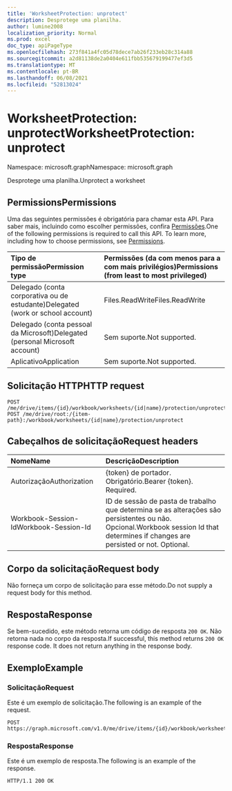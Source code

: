 ```yaml
---
title: 'WorksheetProtection: unprotect'
description: Desprotege uma planilha.
author: lumine2008
localization_priority: Normal
ms.prod: excel
doc_type: apiPageType
ms.openlocfilehash: 273f841a4fc05d78dece7ab26f233eb28c314a88
ms.sourcegitcommit: a2d81138de2a0404e611fbb535679199477ef3d5
ms.translationtype: MT
ms.contentlocale: pt-BR
ms.lasthandoff: 06/08/2021
ms.locfileid: "52813024"
---
```

# <a name="worksheetprotection-unprotect"></a><span data-ttu-id="d3f9b-103">WorksheetProtection: unprotect</span><span class="sxs-lookup"><span data-stu-id="d3f9b-103">WorksheetProtection: unprotect</span></span>

<span data-ttu-id="d3f9b-104">Namespace: microsoft.graph</span><span class="sxs-lookup"><span data-stu-id="d3f9b-104">Namespace: microsoft.graph</span></span>

<span data-ttu-id="d3f9b-105">Desprotege uma planilha.</span><span class="sxs-lookup"><span data-stu-id="d3f9b-105">Unprotect a worksheet</span></span>
## <a name="permissions"></a><span data-ttu-id="d3f9b-106">Permissions</span><span class="sxs-lookup"><span data-stu-id="d3f9b-106">Permissions</span></span>
<span data-ttu-id="d3f9b-p101">Uma das seguintes permissões é obrigatória para chamar esta API. Para saber mais, incluindo como escolher permissões, confira [Permissões](/graph/permissions-reference).</span><span class="sxs-lookup"><span data-stu-id="d3f9b-p101">One of the following permissions is required to call this API. To learn more, including how to choose permissions, see [Permissions](/graph/permissions-reference).</span></span>

|<span data-ttu-id="d3f9b-109">Tipo de permissão</span><span class="sxs-lookup"><span data-stu-id="d3f9b-109">Permission type</span></span>      | <span data-ttu-id="d3f9b-110">Permissões (da com menos para a com mais privilégios)</span><span class="sxs-lookup"><span data-stu-id="d3f9b-110">Permissions (from least to most privileged)</span></span>              |
|:--------------------|:---------------------------------------------------------|
|<span data-ttu-id="d3f9b-111">Delegado (conta corporativa ou de estudante)</span><span class="sxs-lookup"><span data-stu-id="d3f9b-111">Delegated (work or school account)</span></span> | <span data-ttu-id="d3f9b-112">Files.ReadWrite</span><span class="sxs-lookup"><span data-stu-id="d3f9b-112">Files.ReadWrite</span></span>    |
|<span data-ttu-id="d3f9b-113">Delegado (conta pessoal da Microsoft)</span><span class="sxs-lookup"><span data-stu-id="d3f9b-113">Delegated (personal Microsoft account)</span></span> | <span data-ttu-id="d3f9b-114">Sem suporte.</span><span class="sxs-lookup"><span data-stu-id="d3f9b-114">Not supported.</span></span>    |
|<span data-ttu-id="d3f9b-115">Aplicativo</span><span class="sxs-lookup"><span data-stu-id="d3f9b-115">Application</span></span> | <span data-ttu-id="d3f9b-116">Sem suporte.</span><span class="sxs-lookup"><span data-stu-id="d3f9b-116">Not supported.</span></span> |

## <a name="http-request"></a><span data-ttu-id="d3f9b-117">Solicitação HTTP</span><span class="sxs-lookup"><span data-stu-id="d3f9b-117">HTTP request</span></span>
<!-- { "blockType": "ignored" } -->
```http
POST /me/drive/items/{id}/workbook/worksheets/{id|name}/protection/unprotect
POST /me/drive/root:/{item-path}:/workbook/worksheets/{id|name}/protection/unprotect

```
## <a name="request-headers"></a><span data-ttu-id="d3f9b-118">Cabeçalhos de solicitação</span><span class="sxs-lookup"><span data-stu-id="d3f9b-118">Request headers</span></span>
| <span data-ttu-id="d3f9b-119">Nome</span><span class="sxs-lookup"><span data-stu-id="d3f9b-119">Name</span></span>       | <span data-ttu-id="d3f9b-120">Descrição</span><span class="sxs-lookup"><span data-stu-id="d3f9b-120">Description</span></span>|
|:---------------|:----------|
| <span data-ttu-id="d3f9b-121">Autorização</span><span class="sxs-lookup"><span data-stu-id="d3f9b-121">Authorization</span></span>  | <span data-ttu-id="d3f9b-p102">{token} de portador. Obrigatório.</span><span class="sxs-lookup"><span data-stu-id="d3f9b-p102">Bearer {token}. Required.</span></span> |
| <span data-ttu-id="d3f9b-124">Workbook-Session-Id</span><span class="sxs-lookup"><span data-stu-id="d3f9b-124">Workbook-Session-Id</span></span>  | <span data-ttu-id="d3f9b-p103">ID de sessão de pasta de trabalho que determina se as alterações são persistentes ou não. Opcional.</span><span class="sxs-lookup"><span data-stu-id="d3f9b-p103">Workbook session Id that determines if changes are persisted or not. Optional.</span></span>|

## <a name="request-body"></a><span data-ttu-id="d3f9b-127">Corpo da solicitação</span><span class="sxs-lookup"><span data-stu-id="d3f9b-127">Request body</span></span>
<span data-ttu-id="d3f9b-128">Não forneça um corpo de solicitação para esse método.</span><span class="sxs-lookup"><span data-stu-id="d3f9b-128">Do not supply a request body for this method.</span></span>

## <a name="response"></a><span data-ttu-id="d3f9b-129">Resposta</span><span class="sxs-lookup"><span data-stu-id="d3f9b-129">Response</span></span>

<span data-ttu-id="d3f9b-p104">Se bem-sucedido, este método retorna um código de resposta `200 OK`. Não retorna nada no corpo da resposta.</span><span class="sxs-lookup"><span data-stu-id="d3f9b-p104">If successful, this method returns `200 OK` response code. It does not return anything in the response body.</span></span>

## <a name="example"></a><span data-ttu-id="d3f9b-132">Exemplo</span><span class="sxs-lookup"><span data-stu-id="d3f9b-132">Example</span></span>

### <a name="request"></a><span data-ttu-id="d3f9b-133">Solicitação</span><span class="sxs-lookup"><span data-stu-id="d3f9b-133">Request</span></span>
<span data-ttu-id="d3f9b-134">Este é um exemplo de solicitação.</span><span class="sxs-lookup"><span data-stu-id="d3f9b-134">The following is an example of the request.</span></span>

<!-- {
  "blockType": "request",
  "name": "worksheetprotection_unprotect"
}-->
```http
POST https://graph.microsoft.com/v1.0/me/drive/items/{id}/workbook/worksheets/{id|name}/protection/unprotect
```


### <a name="response"></a><span data-ttu-id="d3f9b-135">Resposta</span><span class="sxs-lookup"><span data-stu-id="d3f9b-135">Response</span></span>
<span data-ttu-id="d3f9b-136">Este é um exemplo de resposta.</span><span class="sxs-lookup"><span data-stu-id="d3f9b-136">The following is an example of the response.</span></span> 
<!-- {
  "blockType": "response",
  "truncated": true
} -->
```http
HTTP/1.1 200 OK
```

<!-- uuid: 8fcb5dbc-d5aa-4681-8e31-b001d5168d79
2015-10-25 14:57:30 UTC -->
<!-- {
  "type": "#page.annotation",
  "description": "WorksheetProtection: unprotect",
  "keywords": "",
  "section": "documentation",
  "tocPath": "",
  "suppressions": [
  ]
}-->

